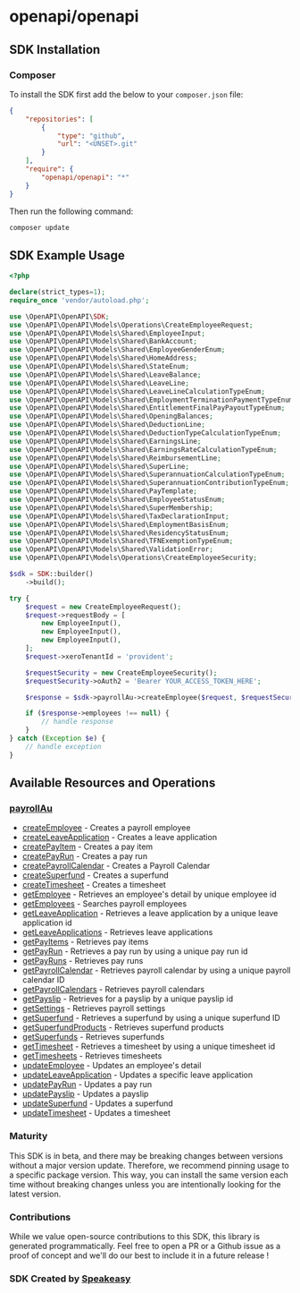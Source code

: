 # openapi/openapi

<!-- Start SDK Installation -->
## SDK Installation

### Composer

To install the SDK first add the below to your `composer.json` file:

```json
{
    "repositories": [
        {
            "type": "github",
            "url": "<UNSET>.git"
        }
    ],
    "require": {
        "openapi/openapi": "*"
    }
}
```

Then run the following command:

```bash
composer update
```
<!-- End SDK Installation -->

## SDK Example Usage
<!-- Start SDK Example Usage -->
```php
<?php

declare(strict_types=1);
require_once 'vendor/autoload.php';

use \OpenAPI\OpenAPI\SDK;
use \OpenAPI\OpenAPI\Models\Operations\CreateEmployeeRequest;
use \OpenAPI\OpenAPI\Models\Shared\EmployeeInput;
use \OpenAPI\OpenAPI\Models\Shared\BankAccount;
use \OpenAPI\OpenAPI\Models\Shared\EmployeeGenderEnum;
use \OpenAPI\OpenAPI\Models\Shared\HomeAddress;
use \OpenAPI\OpenAPI\Models\Shared\StateEnum;
use \OpenAPI\OpenAPI\Models\Shared\LeaveBalance;
use \OpenAPI\OpenAPI\Models\Shared\LeaveLine;
use \OpenAPI\OpenAPI\Models\Shared\LeaveLineCalculationTypeEnum;
use \OpenAPI\OpenAPI\Models\Shared\EmploymentTerminationPaymentTypeEnum;
use \OpenAPI\OpenAPI\Models\Shared\EntitlementFinalPayPayoutTypeEnum;
use \OpenAPI\OpenAPI\Models\Shared\OpeningBalances;
use \OpenAPI\OpenAPI\Models\Shared\DeductionLine;
use \OpenAPI\OpenAPI\Models\Shared\DeductionTypeCalculationTypeEnum;
use \OpenAPI\OpenAPI\Models\Shared\EarningsLine;
use \OpenAPI\OpenAPI\Models\Shared\EarningsRateCalculationTypeEnum;
use \OpenAPI\OpenAPI\Models\Shared\ReimbursementLine;
use \OpenAPI\OpenAPI\Models\Shared\SuperLine;
use \OpenAPI\OpenAPI\Models\Shared\SuperannuationCalculationTypeEnum;
use \OpenAPI\OpenAPI\Models\Shared\SuperannuationContributionTypeEnum;
use \OpenAPI\OpenAPI\Models\Shared\PayTemplate;
use \OpenAPI\OpenAPI\Models\Shared\EmployeeStatusEnum;
use \OpenAPI\OpenAPI\Models\Shared\SuperMembership;
use \OpenAPI\OpenAPI\Models\Shared\TaxDeclarationInput;
use \OpenAPI\OpenAPI\Models\Shared\EmploymentBasisEnum;
use \OpenAPI\OpenAPI\Models\Shared\ResidencyStatusEnum;
use \OpenAPI\OpenAPI\Models\Shared\TFNExemptionTypeEnum;
use \OpenAPI\OpenAPI\Models\Shared\ValidationError;
use \OpenAPI\OpenAPI\Models\Operations\CreateEmployeeSecurity;

$sdk = SDK::builder()
    ->build();

try {
    $request = new CreateEmployeeRequest();
    $request->requestBody = [
        new EmployeeInput(),
        new EmployeeInput(),
        new EmployeeInput(),
    ];
    $request->xeroTenantId = 'provident';

    $requestSecurity = new CreateEmployeeSecurity();
    $requestSecurity->oAuth2 = 'Bearer YOUR_ACCESS_TOKEN_HERE';

    $response = $sdk->payrollAu->createEmployee($request, $requestSecurity);

    if ($response->employees !== null) {
        // handle response
    }
} catch (Exception $e) {
    // handle exception
}
```
<!-- End SDK Example Usage -->

<!-- Start SDK Available Operations -->
## Available Resources and Operations


### [payrollAu](docs/payrollau/README.md)

* [createEmployee](docs/payrollau/README.md#createemployee) - Creates a payroll employee
* [createLeaveApplication](docs/payrollau/README.md#createleaveapplication) - Creates a leave application
* [createPayItem](docs/payrollau/README.md#createpayitem) - Creates a pay item
* [createPayRun](docs/payrollau/README.md#createpayrun) - Creates a pay run
* [createPayrollCalendar](docs/payrollau/README.md#createpayrollcalendar) - Creates a Payroll Calendar
* [createSuperfund](docs/payrollau/README.md#createsuperfund) - Creates a superfund
* [createTimesheet](docs/payrollau/README.md#createtimesheet) - Creates a timesheet
* [getEmployee](docs/payrollau/README.md#getemployee) - Retrieves an employee's detail by unique employee id
* [getEmployees](docs/payrollau/README.md#getemployees) - Searches payroll employees
* [getLeaveApplication](docs/payrollau/README.md#getleaveapplication) - Retrieves a leave application by a unique leave application id
* [getLeaveApplications](docs/payrollau/README.md#getleaveapplications) - Retrieves leave applications
* [getPayItems](docs/payrollau/README.md#getpayitems) - Retrieves pay items
* [getPayRun](docs/payrollau/README.md#getpayrun) - Retrieves a pay run by using a unique pay run id
* [getPayRuns](docs/payrollau/README.md#getpayruns) - Retrieves pay runs
* [getPayrollCalendar](docs/payrollau/README.md#getpayrollcalendar) - Retrieves payroll calendar by using a unique payroll calendar ID
* [getPayrollCalendars](docs/payrollau/README.md#getpayrollcalendars) - Retrieves payroll calendars
* [getPayslip](docs/payrollau/README.md#getpayslip) - Retrieves for a payslip by a unique payslip id
* [getSettings](docs/payrollau/README.md#getsettings) - Retrieves payroll settings
* [getSuperfund](docs/payrollau/README.md#getsuperfund) - Retrieves a superfund by using a unique superfund ID
* [getSuperfundProducts](docs/payrollau/README.md#getsuperfundproducts) - Retrieves superfund products
* [getSuperfunds](docs/payrollau/README.md#getsuperfunds) - Retrieves superfunds
* [getTimesheet](docs/payrollau/README.md#gettimesheet) - Retrieves a timesheet by using a unique timesheet id
* [getTimesheets](docs/payrollau/README.md#gettimesheets) - Retrieves timesheets
* [updateEmployee](docs/payrollau/README.md#updateemployee) - Updates an employee's detail
* [updateLeaveApplication](docs/payrollau/README.md#updateleaveapplication) - Updates a specific leave application
* [updatePayRun](docs/payrollau/README.md#updatepayrun) - Updates a pay run
* [updatePayslip](docs/payrollau/README.md#updatepayslip) - Updates a payslip
* [updateSuperfund](docs/payrollau/README.md#updatesuperfund) - Updates a superfund
* [updateTimesheet](docs/payrollau/README.md#updatetimesheet) - Updates a timesheet
<!-- End SDK Available Operations -->

### Maturity

This SDK is in beta, and there may be breaking changes between versions without a major version update. Therefore, we recommend pinning usage
to a specific package version. This way, you can install the same version each time without breaking changes unless you are intentionally
looking for the latest version.

### Contributions

While we value open-source contributions to this SDK, this library is generated programmatically.
Feel free to open a PR or a Github issue as a proof of concept and we'll do our best to include it in a future release !

### SDK Created by [Speakeasy](https://docs.speakeasyapi.dev/docs/using-speakeasy/client-sdks)
